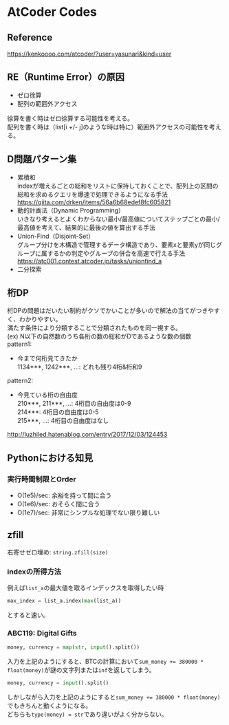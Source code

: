 # AtCoder Codes
## Reference
https://kenkoooo.com/atcoder/?user=yasunari&kind=user

## RE（Runtime Error）の原因
- ゼロ徐算  
- 配列の範囲外アクセス  

徐算を書く時はゼロ徐算する可能性を考える。  
配列を書く時は（list[i +/- j]のような時は特に）範囲外アクセスの可能性を考える。

## D問題パターン集
- 累積和  
indexが増えるごとの総和をリストに保持しておくことで、配列上の区間の総和を求めるクエリを爆速で処理できるようになる手法  
https://qiita.com/drken/items/56a6b68edef8fc605821  
- 動的計画法（Dynamic Programming）  
いきなり考えるとよくわからない最小/最高値についてステップごとの最小/最高値を考えて、結果的に最後の値を算出する手法  
- Union-Find（Disjoint-Set）  
グループ分けを木構造で管理するデータ構造であり、要素xと要素yが同じグループに属するかの判定やグループの併合を高速で行える手法  
https://atc001.contest.atcoder.jp/tasks/unionfind_a  
- 二分探索

## 桁DP
桁DPの問題はだいたい制約がクソでかいことが多いので解法の当てがつきやすく、わかりやすい。  
満たす条件により分類することで分類されたものを同一視する。  
(ex) N以下の自然数のうち各桁の数の総和がDであるような数の個数  
pattern1:  
- 今まで何桁見てきたか  
  1134***, 1242***, ...: どれも残り4桁&桁和9  

pattern2:  
- 今見ている桁の自由度  
  210***, 211***, ...: 4桁目の自由度は0-9  
  214***: 4桁目の自由度は0-5  
  215***, ...: 4桁目の自由度はなし  

http://luzhiled.hatenablog.com/entry/2017/12/03/124453

## Pythonにおける知見
### 実行時間制限とOrder
- O(1e5)/sec: 余裕を持って間に合う  
- O(1e6)/sec: おそらく間に合う  
- O(1e7)/sec: 非常にシンプルな処理でない限り難しい

## zfill
右寄せゼロ埋め: `string.zfill(size)`

### indexの所得方法
例えば`list_a`の最大値を取るインデックスを取得したい時  
```python
max_index = list_a.index(max(list_a))
```
とすると速い。

### ABC119: Digital Gifts
```python
money, currency = map(str, input().split())
```
入力を上記のようにすると、BTCの計算において`sum_money += 380000 * float(money)`が謎の文字列または`inf`を返してしまう。  
```python
money, currency = input().split()
```
しかしながら入力を上記のようにすると`sum_money += 380000 * float(money)`でもきちんと動くようになる。  
どちらも`type(money) = str`であり違いがよく分からない。
